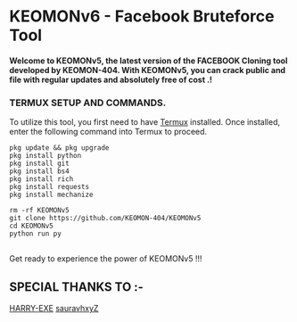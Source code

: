 # KEOMONv6 - Facebook Bruteforce Tool
  <h4> Welcome to KEOMONv5, the latest version of the FACEBOOK Cloning tool developed by KEOMON-404. With KEOMONv5, you can crack public and file with regular updates and absolutely free of cost .! </h4>

### TERMUX SETUP AND COMMANDS.
To utilize this tool, you first need to have [Termux](https://f-droid.org/repo/com.termux_118.apk) installed. Once installed, enter the following command into Termux to proceed.

```
pkg update && pkg upgrade
pkg install python
pkg install git
pkg install bs4
pkg install rich
pkg install requests
pkg install mechanize
```

```
rm -rf KEOMONv5
git clone https://github.com/KEOMON-404/KEOMONv5
cd KEOMONv5
python run py
```
##
Get ready to experience the power of KEOMONv5 !!!

## SPECIAL THANKS TO :-
[HARRY-EXE](https://github.com/HARRY-EXE)
[sauravhxyZ](https://github.com/sauravhxyZ)